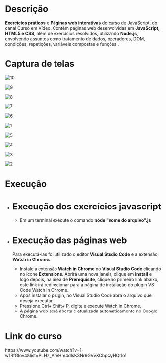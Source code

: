 <h1>Descrição</h1>

<b>Exercícios práticos</b> e <b>Páginas web interativas</b> do curso de JavaScript, do canal Curso em Vídeo. Contém páginas web desenvolvidas em <b>JavaScript, HTML5 e CSS</b>, além de exercícios resolvidos, utilizando <b>Node.js</b>, envolvendo assuntos como tratamento de dados, operadores, DOM, condições, repetições, variáveis compostas e funções .

<h1>Captura de telas</h1>

![10](https://user-images.githubusercontent.com/38113015/81894273-c2d2b800-9585-11ea-97b9-13a82f260e4e.png)

![9](https://user-images.githubusercontent.com/38113015/81894282-c5cda880-9585-11ea-9713-a08687a31e17.png)

![8](https://user-images.githubusercontent.com/38113015/81894287-c7976c00-9585-11ea-8e54-bd75acc75cba.png)

![7](https://user-images.githubusercontent.com/38113015/81894296-ca925c80-9585-11ea-99ea-ece0962d9208.png)

![6](https://user-images.githubusercontent.com/38113015/81895928-cc5e1f00-9589-11ea-80b0-51973c3268b2.png)

![1](https://user-images.githubusercontent.com/38113015/81894331-dd0c9600-9585-11ea-9c1d-380e3c38e31e.png)

![5](https://user-images.githubusercontent.com/38113015/81894303-cfefa700-9585-11ea-9315-f21d2601b8d9.png)

![4](https://user-images.githubusercontent.com/38113015/81894308-d2520100-9585-11ea-97b6-e10a106df1f5.png)

![3](https://user-images.githubusercontent.com/38113015/81894318-d5e58800-9585-11ea-9f3c-02170523fe88.png)

![2](https://user-images.githubusercontent.com/38113015/81894323-d847e200-9585-11ea-9d10-574c76151690.png)

<h1>Execução</h1>
<ul>
   <li><h1>Execução dos exercícios javascript</h1></li>
   <ul>
     <li>Em um terminal execute o comando <b>node "nome do arquivo".js</b></li>
   </ul>
  <li><h1>Execução das páginas web</h1> 
       Para executá-las foi utilizado o editor <b>Visual Studio Code</b> e a extensão <b>Watch in Chrome.</b></li>
        
   <ul>
    <li>Instale a extensão <b>Watch in Chrome</b> no <b>Visual Studio Code</b> clicando no ícone <b>Extensions</b>. Abrirá uma nova             janela, clique em <b>Install</b> e logo depois, na área de <b>Prerequisite</b>, clique no primeiro link abaixo, este link irá           redirecionar para a página de instalação do plugin VS Code Watch in Chrome.</li>
    <li>Após instalar o plugin, no Visual Studio Code abra o arquivo que deseja executar.</li>
    <li>Pressione Ctrl+ Shift+ P, digite e execute Watch in Chrome.</li>
    <li>A página web será aberta e atualizada automaticamente no Google Chrome.</li>
  </ul>
</ul>


<h1>Link do curso</h1>
https://www.youtube.com/watch?v=1-w1RfGIov4&list=PLHz_AreHm4dlsK3Nr9GVvXCbpQyHQl1o1
